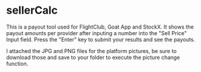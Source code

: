 # sellerCalc

This is a payout tool used for FlightClub, Goat App and StockX. It shows the payout amounts per provider after inputing a number into the "Sell Price" Input field. Press the "Enter" key to submit your results and see the payouts.

I attached the JPG and PNG files for the platform pictures, be sure to download those and save to your folder to execute the picture change function.
